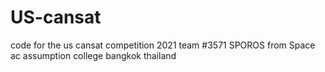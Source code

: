 # US-cansat
code for the us cansat competition 2021 team #3571 SPOROS from Space ac assumption college bangkok thailand
